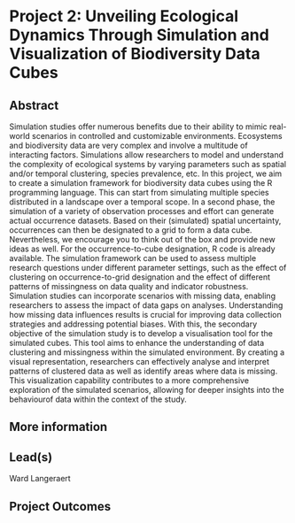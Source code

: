 # Project 2: Unveiling Ecological Dynamics Through Simulation and Visualization of Biodiversity Data Cubes

## Abstract
Simulation studies offer numerous benefits due to their ability to mimic real-world scenarios in controlled and customizable environments. 
Ecosystems and biodiversity data are very complex and involve a multitude of interacting factors. Simulations allow researchers to model and understand the complexity of
ecological systems by varying parameters such as spatial and/or temporal clustering, species prevalence, etc. In this project, we aim to create a simulation framework for biodiversity data cubes 
using the R programming language. This can start from simulating multiple species distributed in a landscape over a temporal scope. In a second phase, the simulation of a variety of observation 
processes and effort can generate actual occurrence datasets. Based on their (simulated) spatial uncertainty, occurrences can then be designated to a grid to form a data cube. Nevertheless, 
we encourage you to think out of the box and provide new ideas as well. For the occurrence-to-cube designation, R code is already available. The simulation framework can be used to assess multiple research 
questions under different parameter settings, such as the effect of clustering on occurrence-to-grid designation and the effect of different patterns of missingness on data quality and indicator robustness. 
Simulation studies can incorporate scenarios with missing data, enabling researchers to assess the impact of data gaps on analyses. Understanding how missing data influences results is crucial for improving
data collection strategies and addressing potential biases. With this, the secondary objective of the simulation study is to develop a visualisation tool for the simulated cubes. This tool aims to enhance
the understanding of data clustering and missingness within the simulated environment. By creating a visual representation, researchers can effectively analyse and interpret patterns of clustered data
as well as identify areas where data is missing. This visualization capability contributes to a more comprehensive exploration of the simulated scenarios, allowing for deeper insights into the behaviourof data within the context of the study.


## More information


## Lead(s)
Ward Langeraert

## Project Outcomes

